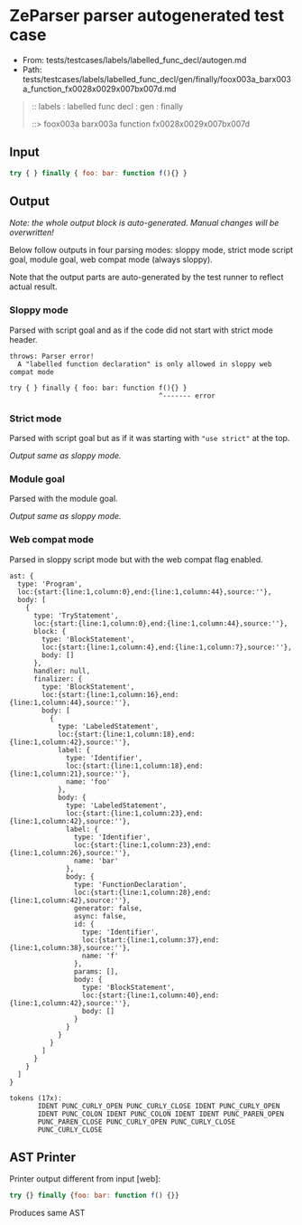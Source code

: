 # ZeParser parser autogenerated test case

- From: tests/testcases/labels/labelled_func_decl/autogen.md
- Path: tests/testcases/labels/labelled_func_decl/gen/finally/foox003a_barx003a_function_fx0028x0029x007bx007d.md

> :: labels : labelled func decl : gen : finally
>
> ::> foox003a barx003a function fx0028x0029x007bx007d

## Input


`````js
try { } finally { foo: bar: function f(){} }
`````

## Output

_Note: the whole output block is auto-generated. Manual changes will be overwritten!_

Below follow outputs in four parsing modes: sloppy mode, strict mode script goal, module goal, web compat mode (always sloppy).

Note that the output parts are auto-generated by the test runner to reflect actual result.

### Sloppy mode

Parsed with script goal and as if the code did not start with strict mode header.

`````
throws: Parser error!
  A "labelled function declaration" is only allowed in sloppy web compat mode

try { } finally { foo: bar: function f(){} }
                                     ^------- error
`````

### Strict mode

Parsed with script goal but as if it was starting with `"use strict"` at the top.

_Output same as sloppy mode._

### Module goal

Parsed with the module goal.

_Output same as sloppy mode._

### Web compat mode

Parsed in sloppy script mode but with the web compat flag enabled.

`````
ast: {
  type: 'Program',
  loc:{start:{line:1,column:0},end:{line:1,column:44},source:''},
  body: [
    {
      type: 'TryStatement',
      loc:{start:{line:1,column:0},end:{line:1,column:44},source:''},
      block: {
        type: 'BlockStatement',
        loc:{start:{line:1,column:4},end:{line:1,column:7},source:''},
        body: []
      },
      handler: null,
      finalizer: {
        type: 'BlockStatement',
        loc:{start:{line:1,column:16},end:{line:1,column:44},source:''},
        body: [
          {
            type: 'LabeledStatement',
            loc:{start:{line:1,column:18},end:{line:1,column:42},source:''},
            label: {
              type: 'Identifier',
              loc:{start:{line:1,column:18},end:{line:1,column:21},source:''},
              name: 'foo'
            },
            body: {
              type: 'LabeledStatement',
              loc:{start:{line:1,column:23},end:{line:1,column:42},source:''},
              label: {
                type: 'Identifier',
                loc:{start:{line:1,column:23},end:{line:1,column:26},source:''},
                name: 'bar'
              },
              body: {
                type: 'FunctionDeclaration',
                loc:{start:{line:1,column:28},end:{line:1,column:42},source:''},
                generator: false,
                async: false,
                id: {
                  type: 'Identifier',
                  loc:{start:{line:1,column:37},end:{line:1,column:38},source:''},
                  name: 'f'
                },
                params: [],
                body: {
                  type: 'BlockStatement',
                  loc:{start:{line:1,column:40},end:{line:1,column:42},source:''},
                  body: []
                }
              }
            }
          }
        ]
      }
    }
  ]
}

tokens (17x):
       IDENT PUNC_CURLY_OPEN PUNC_CURLY_CLOSE IDENT PUNC_CURLY_OPEN
       IDENT PUNC_COLON IDENT PUNC_COLON IDENT IDENT PUNC_PAREN_OPEN
       PUNC_PAREN_CLOSE PUNC_CURLY_OPEN PUNC_CURLY_CLOSE
       PUNC_CURLY_CLOSE
`````


## AST Printer

Printer output different from input [web]:

````js
try {} finally {foo: bar: function f() {}}
````

Produces same AST
